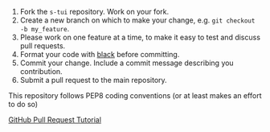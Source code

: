 1. Fork the `s-tui` repository. Work on your fork.
2. Create a new branch on which to make your change, e.g. `git checkout -b my_feature`.
3. Please work on one feature at a time, to make it easy to test and discuss pull requests.
4. Format your code with [black](https://github.com/psf/black) before committing.
5. Commit your change. Include a commit message describing you contribution.
6. Submit a pull request to the main repository.

This repository follows PEP8 coding conventions (or at least makes an effort to do so)

[GitHub Pull Request Tutorial](https://help.github.com/articles/creating-a-pull-request-from-a-fork)
